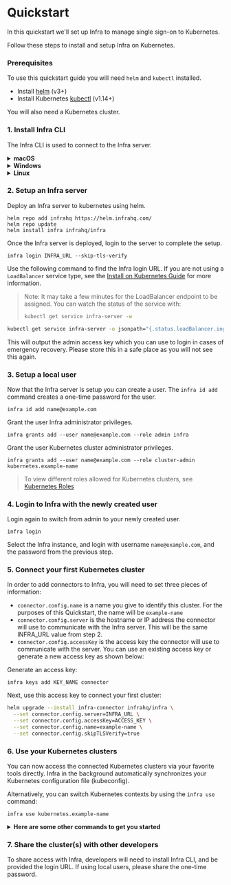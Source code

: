 # Quickstart

In this quickstart we'll set up Infra to manage single sign-on to Kubernetes.

Follow these steps to install and setup Infra on Kubernetes.

### Prerequisites

To use this quickstart guide you will need `helm` and `kubectl` installed.

* Install [helm](https://helm.sh/docs/intro/install/) (v3+)
* Install Kubernetes [kubectl](https://kubernetes.io/docs/tasks/tools/#kubectl) (v1.14+)

You will also need a Kubernetes cluster.


### 1. Install Infra CLI

The Infra CLI is used to connect to the Infra server.

<details>
  <summary><strong>macOS</strong></summary>

  ```bash
  brew install infrahq/tap/infra
  ```

  You may need to perform `brew link` if your symlinks are not working.
  ```bash
  brew link infrahq/tap/infra
  ```
</details>

<details>
  <summary><strong>Windows</strong></summary>

  ```powershell
  scoop bucket add infrahq https://github.com/infrahq/scoop.git
  scoop install infra
  ```

</details>

<details>
  <summary><strong>Linux</strong></summary>

  ```bash
  # Ubuntu & Debian
  echo 'deb [trusted=yes] https://apt.fury.io/infrahq/ /' | sudo tee /etc/apt/sources.list.d/infrahq.list
  sudo apt update
  sudo apt install infra
  ```
  ```bash
  # Fedora & Red Hat Enterprise Linux
  sudo dnf config-manager --add-repo https://yum.fury.io/infrahq/
  sudo dnf install infra
  ```
</details>


### 2. Setup an Infra server

Deploy an Infra server to kubernetes using helm.

```
helm repo add infrahq https://helm.infrahq.com/
helm repo update
helm install infra infrahq/infra
```

Once the Infra server is deployed, login to the server to complete the setup.

```
infra login INFRA_URL --skip-tls-verify
```

Use the following command to find the Infra login URL. If you are not using a `LoadBalancer` service type, see the [Install on Kubernetes Guide](../install/kubernetes.md) for more information.

> Note: It may take a few minutes for the LoadBalancer endpoint to be assigned. You can watch the status of the service with:
> ```bash
> kubectl get service infra-server -w
> ```

```bash
kubectl get service infra-server -o jsonpath="{.status.loadBalancer.ingress[*]['ip', 'hostname']}"
```

This will output the admin access key which you can use to login in cases of emergency recovery. Please store this in a safe place as you will not see this again.


### 3. Setup a local user

Now that the Infra server is setup you can create a user.  The `infra id add` command creates a one-time password for the user.

```
infra id add name@example.com
```

Grant the user Infra administrator privileges.

```
infra grants add --user name@example.com --role admin infra
```

Grant the user Kubernetes cluster administrator privileges.

```
infra grants add --user name@example.com --role cluster-admin kubernetes.example-name
```

> To view different roles allowed for Kubernetes clusters, see [Kubernetes Roles](../connectors/kubernetes.md#roles)


### 4. Login to Infra with the newly created user

Login again to switch from admin to your newly created user.

```
infra login
```

Select the Infra instance, and login with username `name@example.com`, and the password
from the previous step.

### 5. Connect your first Kubernetes cluster

In order to add connectors to Infra, you will need to set three pieces of information:

* `connector.config.name` is a name you give to identify this cluster. For the purposes of this Quickstart, the name will be `example-name`
* `connector.config.server` is the hostname or IP address the connector will use to communicate with the Infra server. This will be the same INFRA_URL value from step 2.
* `connector.config.accessKey` is the access key the connector will use to communicate with the server. You can use an existing access key or generate a new access key as shown below:

Generate an access key:

```
infra keys add KEY_NAME connector
```

Next, use this access key to connect your first cluster:

```bash
helm upgrade --install infra-connector infrahq/infra \
  --set connector.config.server=INFRA_URL \
  --set connector.config.accessKey=ACCESS_KEY \
  --set connector.config.name=example-name \
  --set connector.config.skipTLSVerify=true
```


### 6. Use your Kubernetes clusters

You can now access the connected Kubernetes clusters via your favorite tools directly. Infra in the background automatically synchronizes your Kubernetes configuration file (kubeconfig).

Alternatively, you can switch Kubernetes contexts by using the `infra use` command:

```
infra use kubernetes.example-name
```

<details>
  <summary><strong>Here are some other commands to get you started</strong></summary><br />

See the cluster(s) you have access to:
```
infra list
```
See the cluster(s) connected to Infra:
```
infra destinations list
```
See who has access to what via Infra:
```
infra grants list

Note: this requires the user to have the admin role within Infra.

An example to grant the permission:
infra grants add --user name@example.com --role admin infra
```
</details>

### 7. Share the cluster(s) with other developers

To share access with Infra, developers will need to install Infra CLI, and be provided the login URL. If using local users, please share the one-time password.
